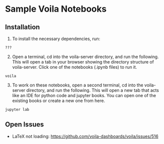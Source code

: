 # Sample Voila Notebooks

## Installation

1. To install the necessary dependencies, run:
```
???
```

2. Open a terminal, cd into the voila-server directory, and run the following. This will open a tab in your browser showing the directory structure of voila-server. Click one of the notebooks (.ipynb files) to run it.
```
voila
```

3. To work on these notebooks, open a second terminal, cd into the voila-server directory, and run the following. This will open a new tab that acts like an IDE for python code and jupyter books. You can open one of the existing books or create a new one from here.
```
jupyter lab
```

## Open Issues
- LaTeX not loading: https://github.com/voila-dashboards/voila/issues/516

